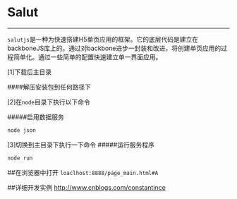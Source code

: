 # Salut
---
`salutjs`是一种为快速搭建H5单页应用的框架。它的底层代码是建立在backboneJS库上的。通过对backbone进步一封装和改进，将创建单页应用的过程简单化。通过一些简单的配置快速建立单一界面应用。

[1]下载后主目录

####解压安装包到任何路径下

[2]在`node`目录下执行以下命令

#####启用数据服务
```javascript
node json
```
[3]切换到主目录下执行一下命令
#####运行服务程序
```javascript
node run
```
##在浏览器中打开
`loaclhost:8888/page_main.html#A`

##详细开发实例
http://www.cnblogs.com/constantince



